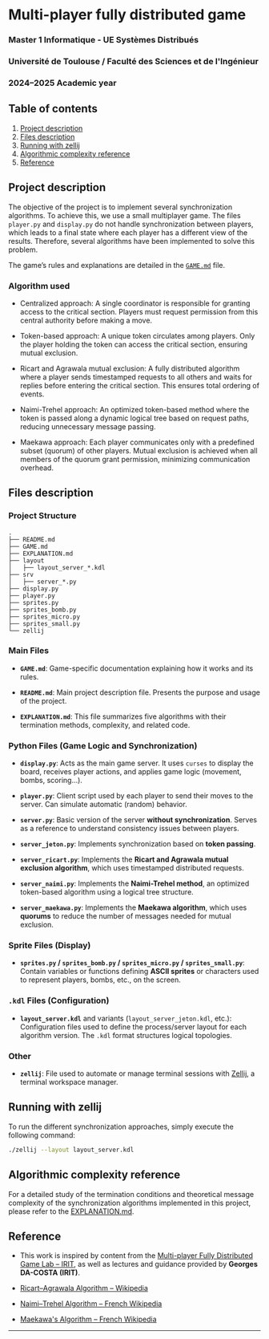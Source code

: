 # Multi-player fully distributed game

### Master 1 Informatique - UE Systèmes Distribués
### Université de Toulouse / Faculté des Sciences et de l'Ingénieur
### 2024–2025 Academic year

## Table of contents
1. [Project description](#project-description)
2. [Files description](#files-description)
3. [Running with zellij](#running-with-zellij)
4. [Algorithmic complexity reference](#algorithmic-complexity-reference)
5. [Reference](#reference)

## Project description
The objective of the project is to implement several synchronization algorithms. To achieve this, we use a small multiplayer game. The files `player.py` and `display.py` do not handle synchronization between players, which leads to a final state where each player has a different view of the results. Therefore, several algorithms have been implemented to solve this problem.

The game’s rules and explanations are detailed in the [`GAME.md`](./GAME.md) file.

### Algorithm used
- Centralized approach:
A single coordinator is responsible for granting access to the critical section. Players must request permission from this central authority before making a move.

- Token-based approach:
A unique token circulates among players. Only the player holding the token can access the critical section, ensuring mutual exclusion.

- Ricart and Agrawala mutual exclusion:
A fully distributed algorithm where a player sends timestamped requests to all others and waits for replies before entering the critical section. This ensures total ordering of events.

- Naimi-Trehel approach:
An optimized token-based method where the token is passed along a dynamic logical tree based on request paths, reducing unnecessary message passing.

- Maekawa approach:
Each player communicates only with a predefined subset (quorum) of other players. Mutual exclusion is achieved when all members of the quorum grant permission, minimizing communication overhead.


## Files description

### Project Structure

```
.
├── README.md
├── GAME.md
├── EXPLANATION.md
├── layout
│   ├── layout_server_*.kdl
├── srv
│   ├── server_*.py
├── display.py
├── player.py
├── sprites.py
├── sprites_bomb.py
├── sprites_micro.py
├── sprites_small.py
└── zellij
```

### Main Files

* **`GAME.md`**:
  Game-specific documentation explaining how it works and its rules.

* **`README.md`**:
  Main project description file. Presents the purpose and usage of the project.

* **`EXPLANATION.md`**:
  This file summarizes five algorithms with their termination methods, complexity, and related code.



### Python Files (Game Logic and Synchronization)

* **`display.py`**:
  Acts as the main game server. It uses `curses` to display the board, receives player actions, and applies game logic (movement, bombs, scoring…).

* **`player.py`**:
  Client script used by each player to send their moves to the server. Can simulate automatic (random) behavior.

* **`server.py`**:
  Basic version of the server **without synchronization**. Serves as a reference to understand consistency issues between players.

* **`server_jeton.py`**:
  Implements synchronization based on **token passing**.

* **`server_ricart.py`**:
  Implements the **Ricart and Agrawala mutual exclusion algorithm**, which uses timestamped distributed requests.

* **`server_naimi.py`**:
  Implements the **Naimi-Trehel method**, an optimized token-based algorithm using a logical tree structure.

* **`server_maekawa.py`**:
  Implements the **Maekawa algorithm**, which uses **quorums** to reduce the number of messages needed for mutual exclusion.

### Sprite Files (Display)

* **`sprites.py` / `sprites_bomb.py` / `sprites_micro.py` / `sprites_small.py`**:
  Contain variables or functions defining **ASCII sprites** or characters used to represent players, bombs, etc., on the screen.

### `.kdl` Files (Configuration)

* **`layout_server.kdl`** and variants (`layout_server_jeton.kdl`, etc.):
  Configuration files used to define the process/server layout for each algorithm version. The `.kdl` format structures logical topologies.

### Other

* **`zellij`**:
  File used to automate or manage terminal sessions with [Zellij](https://zellij.dev/), a terminal workspace manager.

## Running with zellij
To run the different synchronization approaches, simply execute the following command:

```bash
./zellij --layout layout_server.kdl
```

## Algorithmic complexity reference
For a detailed study of the termination conditions and theoretical message complexity of the synchronization algorithms implemented in this project, please refer to the [EXPLANATION.md](./EXPLANATION.md).


## Reference

* This work is inspired by content from the [Multi-player Fully Distributed Game Lab – IRIT](https://www.irit.fr/~Georges.Da-Costa/distributed-systems/), as well as lectures and guidance provided by **Georges DA-COSTA (IRIT)**.

* [Ricart–Agrawala Algorithm – Wikipedia](https://en.wikipedia.org/wiki/Ricart%E2%80%93Agrawala_algorithm)

* [Naimi–Trehel Algorithm – French Wikipedia](https://fr.wikipedia.org/wiki/Algorithme_de_Naimi-Trehel)

* [Maekawa's Algorithm – French Wikipedia](https://fr.wikipedia.org/wiki/Algorithme_de_Maekawa)

---

